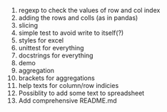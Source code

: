 1. regexp to check the values of row and col index
2. adding the rows and colls (as in pandas)
3. slicing
4. simple test to avoid write to itself(?)
5. styles for excel
6. unittest for everything
7. docstrings for everything
8. demo
9. aggregation
10. brackets for aggregations
11. help texts for column/row indicies
12. Possiblity to add some text to spreadsheet
13. Add comprehensive README.md